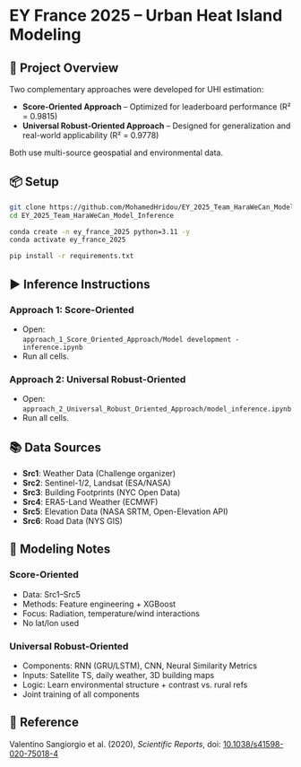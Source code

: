 # EY France 2025 – Urban Heat Island Modeling

## 🧠 Project Overview

Two complementary approaches were developed for UHI estimation:

- **Score-Oriented Approach** – Optimized for leaderboard performance (R² = 0.9815)
- **Universal Robust-Oriented Approach** – Designed for generalization and real-world applicability (R² = 0.9778)

Both use multi-source geospatial and environmental data.

## 📦 Setup

```bash
git clone https://github.com/MohamedHridou/EY_2025_Team_HaraWeCan_Model_Inference.git
cd EY_2025_Team_HaraWeCan_Model_Inference

conda create -n ey_france_2025 python=3.11 -y
conda activate ey_france_2025

pip install -r requirements.txt
```

## ▶️ Inference Instructions

### Approach 1: Score-Oriented
- Open:  
  `approach_1_Score_Oriented_Approach/Model development - inference.ipynb`  
- Run all cells.

### Approach 2: Universal Robust-Oriented
- Open:  
  `approach_2_Universal_Robust_Oriented_Approach/model_inference.ipynb`  
- Run all cells.

## 📚 Data Sources

- **Src1**: Weather Data (Challenge organizer)
- **Src2**: Sentinel-1/2, Landsat (ESA/NASA)
- **Src3**: Building Footprints (NYC Open Data)
- **Src4**: ERA5-Land Weather (ECMWF)
- **Src5**: Elevation Data (NASA SRTM, Open-Elevation API)
- **Src6**: Road Data (NYS GIS)

## 📐 Modeling Notes

### Score-Oriented
- Data: Src1–Src5
- Methods: Feature engineering + XGBoost
- Focus: Radiation, temperature/wind interactions
- No lat/lon used

### Universal Robust-Oriented
- Components: RNN (GRU/LSTM), CNN, Neural Similarity Metrics
- Inputs: Satellite TS, daily weather, 3D building maps
- Logic: Learn environmental structure + contrast vs. rural refs
- Joint training of all components

## 🔬 Reference
Valentino Sangiorgio et al. (2020), *Scientific Reports*, doi: [10.1038/s41598-020-75018-4](https://doi.org/10.1038/s41598-020-75018-4)
